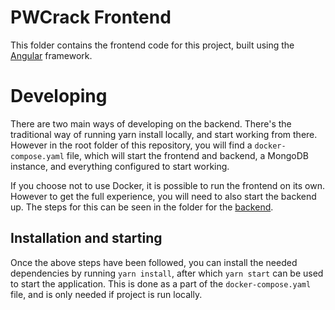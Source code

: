 # PWCrack Frontend

This folder contains the frontend code for this project, built using the [Angular](https://angular.io/) framework.

# Developing

There are two main ways of developing on the backend. There's the traditional way of running yarn install locally, and start working from there. However in the root folder of this repository, you will find a `docker-compose.yaml` file, which will start the frontend and backend, a MongoDB instance, and everything configured to start working.

If you choose not to use Docker, it is possible to run the frontend on its own. However to get the full experience, you will need to also start the backend up. The steps for this can be seen in the folder for the [backend](../backend/README.md).

## Installation and starting

Once the above steps have been followed, you can install the needed dependencies by running `yarn install`, after which `yarn start` can be used to start the application. This is done as a part of the `docker-compose.yaml` file, and is only needed if project is run locally.
